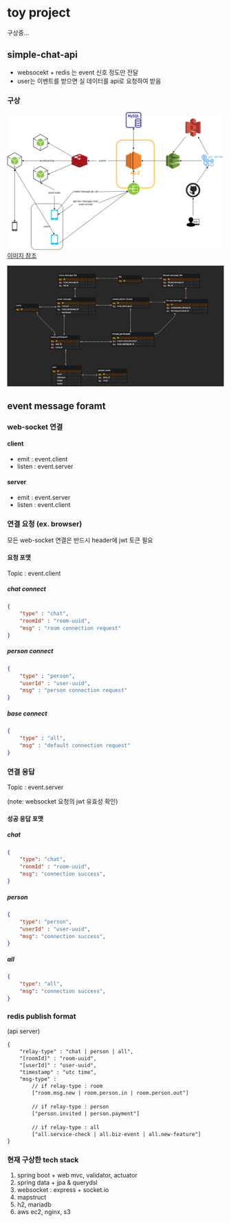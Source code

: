 # toy project
구상중...

## simple-chat-api 
- websocekt + redis 는 event 신호 정도만 전달 
- user는 이벤트를 받으면 실 데이터를 api로 요청하여 받음  


### 구상
![architecture](docs/architecture.png)
[이미지 참조](https://velog.io/@tigger/Github-Action%EA%B3%BC-AWS-S3-%EC%97%B0%EB%8F%99%ED%95%98%EA%B8%B0) 

![erd](api/docs/chat_erd.png)


## event message foramt

### web-socket 연결
#### client
- emit : event.client
- listen : event.server  

#### server
- emit : event.server
- listen : event.client


### 연결 요청 (ex. browser)
모든 web-socket 연결은 반드시 header에 jwt 토큰 필요

#### 요청 포맷
Topic : event.client

##### chat connect
```json
{
    "type" : "chat",
    "roomId" : "room-uuid",
    "msg" : "room connection request"
}
```
##### person connect
```json
{
    "type" : "person",
    "userId" : "user-uuid",
    "msg" : "person connection request"
}
```
##### base connect
```json
{
    "type" : "all",
    "msg" : "default connection request"
}
```

### 연결 응답 
Topic : event.server

(note: websocket 요청의 jwt 유효성 확인)

#### 성공 응답 포맷 

##### chat 
```json
{
    "type": "chat",
	"roomId" : "room-uuid",
    "msg": "connection success",
}
```

##### person
```json
{
    "type": "person",
	"userId" : "user-uuid",
    "msg": "connection success",
}
```

##### all
```json
{
    "type": "all",
    "msg": "connection success",
}
```


### redis publish format
(api server)

```text
{
	"relay-type" : "chat | person | all",
	"[roomId]" : "room-uuid",
	"[userId]" : "user-uuid",
	"timestamp" : "utc time",
	"msg-type" : 
        // if relay-type : room  
	    ["room.msg.new | room.person.in | room.person.out"]
      
        // if relay-type : person
        ["person.invited | person.payment"]

        // if relay-type : all
        ["all.service-check | all.biz-event | all.new-feature"] 
}

```

### 현재 구상한 tech stack
1. spring boot + web mvc, validator, actuator
2. spring data + jpa & querydsl
3. websocket : express + socket.io 
3. mapstruct
4. h2, mariadb
5. aws ec2, nginx, s3


